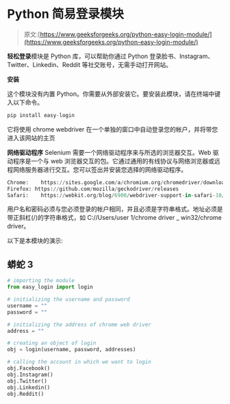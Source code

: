 # Python 简易登录模块

> 原文:[https://www.geeksforgeeks.org/python-easy-login-module/](https://www.geeksforgeeks.org/python-easy-login-module/)

**轻松登录**模块是 Python 库，可以帮助你通过 Python 登录脸书、Instagram、Twitter、Linkedin、Reddit 等社交账号，无需手动打开网站。

**安装**

这个模块没有内置 Python。你需要从外部安装它。要安装此模块，请在终端中键入以下命令。

```py
pip install easy-login
```

它将使用 chrome webdriver 在一个单独的窗口中自动登录您的帐户，并将带您进入该网站的主页

**网络驱动程序**
Selenium 需要一个网络驱动程序来与所选的浏览器交互。Web 驱动程序是一个与 web 浏览器交互的包。它通过通用的有线协议与网络浏览器或远程网络服务器进行交互。您可以签出并安装您选择的网络驱动程序。

```py
Chrome:    https://sites.google.com/a/chromium.org/chromedriver/downloads
Firefox: https://github.com/mozilla/geckodriver/releases
Safari:    https://webkit.org/blog/6900/webdriver-support-in-safari-10/
```

用户名和密码必须与您必须登录的帐户相同，并且必须是字符串格式。地址必须是带正斜杠(/)的字符串格式，如 C://Users/user 1/chrome driver _ win32/chrome driver。

以下是本模块的演示:

## 蟒蛇 3

```py
# importing the module
from easy_login import login

# initializing the username and password
username = ""
password = ""

# initializing the address of chrome web driver
address = ""

# creating an object of login
obj = login(username, password, addresses)

# calling the account in which we want to login
obj.Facebook()
obj.Instagram()
obj.Twitter()
obj.Linkedin()
obj.Reddit()
```